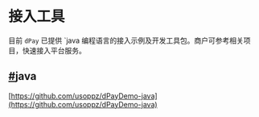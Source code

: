 # 接入工具

目前 `dPay` 已提供 `java 编程语言的接入示例及开发工具包。商户可参考相关项目，快速接入平台服务。

## [#](https://doc.tronapi.com/demo/#java)java

[https://github.com/usoppz/dPayDemo-java](https://github.com/usoppz/dPayDemo-java)



